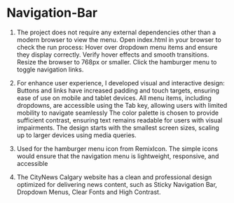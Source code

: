 # Navigation-Bar

1. The project does not require any external dependencies other than a modern browser to view the menu.
   Open index.html in your browser to check the run process:
   Hover over dropdown menu items and ensure they display correctly.
   Verify hover effects and smooth transitions.
   Resize the browser to 768px or smaller.
   Click the hamburger menu to toggle navigation links.

2. For enhance user experience, I developed visual and interactive design:
   Buttons and links have increased padding and touch targets, ensuring ease of use on mobile and tablet devices.
   All menu items, including dropdowns, are accessible using the Tab key, allowing users with limited mobility to navigate seamlessly
   The color palette is chosen to provide sufficient contrast, ensuring text remains readable for users with visual impairments.
   The design starts with the smallest screen sizes, scaling up to larger devices using media queries.

3. Used for the hamburger menu icon from RemixIcon.  The simple icons would ensure that the navigation menu is lightweight, responsive, 
   and accessible

4. The CityNews Calgary website has a clean and professional design optimized for delivering news content, such as Sticky Navigation Bar, Dropdown Menus, Clear Fonts and High Contrast.
